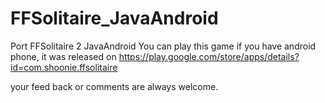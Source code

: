 # FFSolitaire_JavaAndroid
Port FFSolitaire 2 JavaAndroid
You can play this game if you have android phone, it was released on https://play.google.com/store/apps/details?id=com.shoonie.ffsolitaire

your feed back or comments are always welcome.

